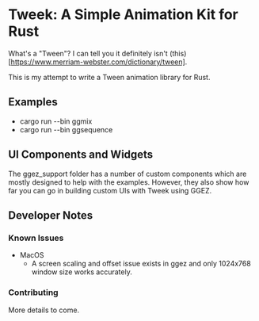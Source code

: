 # Tweek: A Simple Animation Kit for Rust

What's a "Tween"? I can tell you it definitely isn't (this)[https://www.merriam-webster.com/dictionary/tween]. 


This is my attempt to write a Tween animation library for Rust.



## Examples

* cargo run --bin ggmix
* cargo run --bin ggsequence


## UI Components and Widgets

The ggez_support folder has a number of custom components which are mostly designed to help with the examples. However, they also show how far you can go in building custom UIs with Tweek using GGEZ.


## Developer Notes


### Known Issues

* MacOS
  * A screen scaling and offset issue exists in ggez and only 1024x768 window size works accurately.
	
### Contributing

More details to come.	